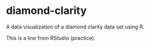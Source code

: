 # diamond-clarity
A data visualization of a diamond clarity data set using R.

This is a line from RStudio (practice).